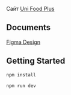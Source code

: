 Сайт [Uni Food Plus](https://unifood.space)

## Documents

[Figma Design](https://www.figma.com/design/zqanayTSd94nJYTiwYcWxU/Uni-cafe-plus?node-id=0-1&t=CRGE7QDhA8xV78mh-1)


## Getting Started

```bash
npm install
```

```bash
npm run dev
```

